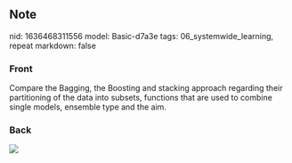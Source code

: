## Note
nid: 1636468311556
model: Basic-d7a3e
tags: 06_systemwide_learning, repeat
markdown: false

### Front
Compare the Bagging, the Boosting and stacking approach regarding their partitioning of the data into subsets, functions that are used to combine single models, ensemble type and the aim.

### Back
<img src="paste-a13d0ac3a2e278138ac8691f8580e7ad9c1251c1.jpg">
